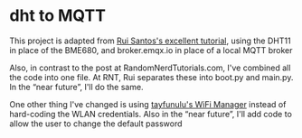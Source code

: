 # dht to MQTT
This project is adapted from [Rui Santos's excellent tutorial](https://RandomNerdTutorials.com/micropython-mqtt-publish-bme680-esp32-esp8266/), using the DHT11 in place of the BME680, and broker.emqx.io in place of a local MQTT broker

Also, in contrast to the post at RandomNerdTutorials.com, I've combined all the code into one file. At RNT, Rui separates these into boot.py and main.py. In the “near future”, I'll do the same.

One other thing I've changed is using [tayfunulu's WiFi Manager](https://github.com/tayfunulu/WiFiManager) instead of hard-coding the WLAN credentials. Also in the “near future”, I'll add code to allow the user to change the default password

